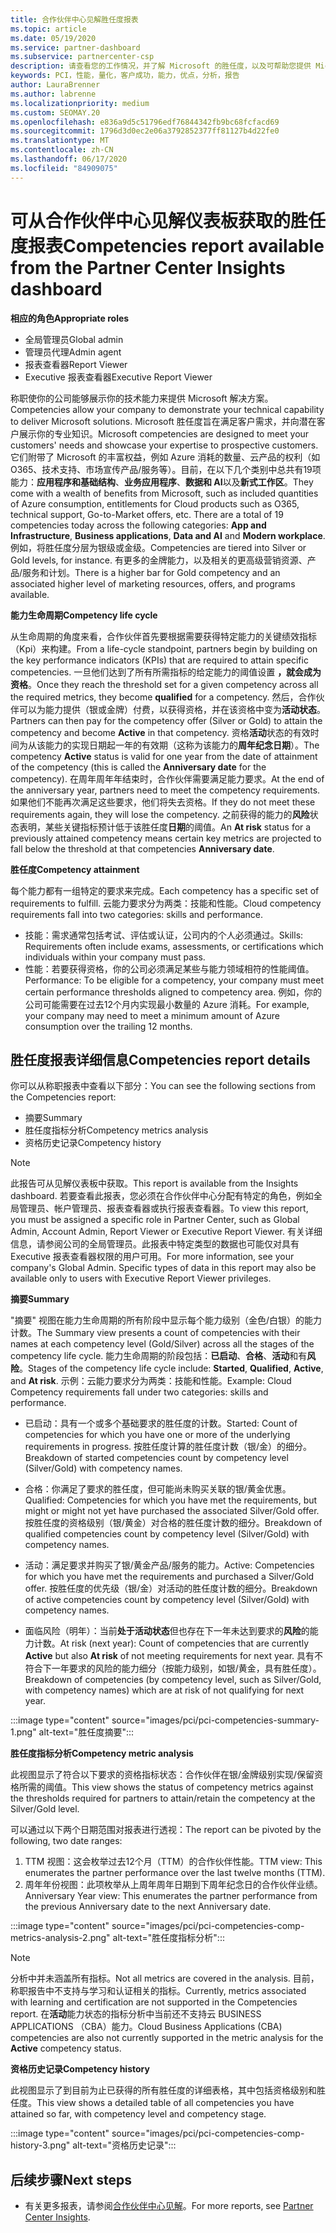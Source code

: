 ```yaml
---
title: 合作伙伴中心见解胜任度报表
ms.topic: article
ms.date: 05/19/2020
ms.service: partner-dashboard
ms.subservice: partnercenter-csp
description: 请查看您的工作情况，并了解 Microsoft 的胜任度，以及可帮助您提供 Microsoft 解决方案的服务。
keywords: PCI，性能，量化，客户成功，能力，优点，分析，报告
author: LauraBrenner
ms.author: labrenne
ms.localizationpriority: medium
ms.custom: SEOMAY.20
ms.openlocfilehash: e836a9d5c51796edf76844342fb9bc68fcfacd69
ms.sourcegitcommit: 1796d3d0ec2e06a3792852377ff81127b4d22fe0
ms.translationtype: MT
ms.contentlocale: zh-CN
ms.lasthandoff: 06/17/2020
ms.locfileid: "84909075"
---
```

# <a name="competencies-report-available-from-the-partner-center-insights-dashboard"></a><span data-ttu-id="99917-104">可从合作伙伴中心见解仪表板获取的胜任度报表</span><span class="sxs-lookup"><span data-stu-id="99917-104">Competencies report available from the Partner Center Insights dashboard</span></span>

<span data-ttu-id="99917-105">**相应的角色**</span><span class="sxs-lookup"><span data-stu-id="99917-105">**Appropriate roles**</span></span>
- <span data-ttu-id="99917-106">全局管理员</span><span class="sxs-lookup"><span data-stu-id="99917-106">Global admin</span></span>
- <span data-ttu-id="99917-107">管理员代理</span><span class="sxs-lookup"><span data-stu-id="99917-107">Admin agent</span></span>
- <span data-ttu-id="99917-108">报表查看器</span><span class="sxs-lookup"><span data-stu-id="99917-108">Report Viewer</span></span>
- <span data-ttu-id="99917-109">Executive 报表查看器</span><span class="sxs-lookup"><span data-stu-id="99917-109">Executive Report Viewer</span></span>

<span data-ttu-id="99917-110">称职使你的公司能够展示你的技术能力来提供 Microsoft 解决方案。</span><span class="sxs-lookup"><span data-stu-id="99917-110">Competencies allow your company to demonstrate your technical capability to deliver Microsoft solutions.</span></span> <span data-ttu-id="99917-111">Microsoft 胜任度旨在满足客户需求，并向潜在客户展示你的专业知识。</span><span class="sxs-lookup"><span data-stu-id="99917-111">Microsoft competencies are designed to meet your customers' needs and showcase your expertise to prospective customers.</span></span> <span data-ttu-id="99917-112">它们附带了 Microsoft 的丰富权益，例如 Azure 消耗的数量、云产品的权利（如 O365、技术支持、市场宣传产品/服务等）。目前，在以下几个类别中总共有19项能力：**应用程序和基础结构**、**业务应用程序**、**数据和 AI**以及**新式工作区**。</span><span class="sxs-lookup"><span data-stu-id="99917-112">They come with a wealth of benefits from Microsoft, such as included quantities of Azure consumption, entitlements for Cloud products such as O365, technical support, Go-to-Market offers, etc. There are a total of 19 competencies today across the following categories: **App and Infrastructure**, **Business applications**, **Data and AI** and **Modern workplace**.</span></span> <span data-ttu-id="99917-113">例如，将胜任度分层为银级或金级。</span><span class="sxs-lookup"><span data-stu-id="99917-113">Competencies are tiered into Silver or Gold levels, for instance.</span></span> <span data-ttu-id="99917-114">有更多的金牌能力，以及相关的更高级营销资源、产品/服务和计划。</span><span class="sxs-lookup"><span data-stu-id="99917-114">There is a higher bar for Gold competency and an associated higher level of marketing resources, offers, and programs available.</span></span>  

<span data-ttu-id="99917-115">**能力生命周期**</span><span class="sxs-lookup"><span data-stu-id="99917-115">**Competency life cycle**</span></span>

<span data-ttu-id="99917-116">从生命周期的角度来看，合作伙伴首先要根据需要获得特定能力的关键绩效指标（Kpi）来构建。</span><span class="sxs-lookup"><span data-stu-id="99917-116">From a life-cycle standpoint, partners begin by building on the key performance indicators (KPIs) that are required to attain specific competencies.</span></span> <span data-ttu-id="99917-117">一旦他们达到了所有所需指标的给定能力的阈值设置 **，就会成为资格**。</span><span class="sxs-lookup"><span data-stu-id="99917-117">Once they reach the threshold set for a given competency across all the required metrics, they become **qualified** for a competency.</span></span> <span data-ttu-id="99917-118">然后，合作伙伴可以为能力提供（银或金牌）付费，以获得资格，并在该资格中变为**活动状态**。</span><span class="sxs-lookup"><span data-stu-id="99917-118">Partners can then pay for the competency offer (Silver or Gold) to attain the competency and become **Active** in that competency.</span></span> <span data-ttu-id="99917-119">资格**活动**状态的有效时间为从该能力的实现日期起一年的有效期（这称为该能力的**周年纪念日期**）。</span><span class="sxs-lookup"><span data-stu-id="99917-119">The competency **Active** status is valid for one year from the date of attainment of the competency (this is called the **Anniversary date** for the competency).</span></span> <span data-ttu-id="99917-120">在周年周年年结束时，合作伙伴需要满足能力要求。</span><span class="sxs-lookup"><span data-stu-id="99917-120">At the end of the anniversary year, partners need to meet the competency requirements.</span></span> <span data-ttu-id="99917-121">如果他们不能再次满足这些要求，他们将失去资格。</span><span class="sxs-lookup"><span data-stu-id="99917-121">If they do not meet these requirements again, they will lose the competency.</span></span> <span data-ttu-id="99917-122">之前获得的能力的**风险**状态表明，某些关键指标预计低于该胜任度**日期**的阈值。</span><span class="sxs-lookup"><span data-stu-id="99917-122">An **At risk** status for a previously attained competency means certain key metrics are projected to fall below the threshold at that competencies **Anniversary date**.</span></span>

<span data-ttu-id="99917-123">**胜任度**</span><span class="sxs-lookup"><span data-stu-id="99917-123">**Competency attainment**</span></span>

<span data-ttu-id="99917-124">每个能力都有一组特定的要求来完成。</span><span class="sxs-lookup"><span data-stu-id="99917-124">Each competency has a specific set of requirements to fulfill.</span></span> <span data-ttu-id="99917-125">云能力要求分为两类：技能和性能。</span><span class="sxs-lookup"><span data-stu-id="99917-125">Cloud competency requirements fall into two categories: skills and performance.</span></span>

- <span data-ttu-id="99917-126">技能：需求通常包括考试、评估或认证，公司内的个人必须通过。</span><span class="sxs-lookup"><span data-stu-id="99917-126">Skills: Requirements often include exams, assessments, or certifications which individuals within your company must pass.</span></span>
- <span data-ttu-id="99917-127">性能：若要获得资格，你的公司必须满足某些与能力领域相符的性能阈值。</span><span class="sxs-lookup"><span data-stu-id="99917-127">Performance: To be eligible for a competency, your company must meet certain performance thresholds aligned to competency area.</span></span> <span data-ttu-id="99917-128">例如，你的公司可能需要在过去12个月内实现最小数量的 Azure 消耗。</span><span class="sxs-lookup"><span data-stu-id="99917-128">For example, your company may need to meet a minimum amount of Azure consumption over the trailing 12 months.</span></span>

## <a name="competencies-report-details"></a><span data-ttu-id="99917-129">胜任度报表详细信息</span><span class="sxs-lookup"><span data-stu-id="99917-129">Competencies report details</span></span>

<span data-ttu-id="99917-130">你可以从称职报表中查看以下部分：</span><span class="sxs-lookup"><span data-stu-id="99917-130">You can see the following sections from the Competencies report:</span></span>

- <span data-ttu-id="99917-131">摘要</span><span class="sxs-lookup"><span data-stu-id="99917-131">Summary</span></span>
- <span data-ttu-id="99917-132">胜任度指标分析</span><span class="sxs-lookup"><span data-stu-id="99917-132">Competency metrics analysis</span></span>
- <span data-ttu-id="99917-133">资格历史记录</span><span class="sxs-lookup"><span data-stu-id="99917-133">Competency history</span></span>

 > [!NOTE]
 > <span data-ttu-id="99917-134">此报告可从见解仪表板中获取。</span><span class="sxs-lookup"><span data-stu-id="99917-134">This report is available from the Insights dashboard.</span></span> <span data-ttu-id="99917-135">若要查看此报表，您必须在合作伙伴中心分配有特定的角色，例如全局管理员、帐户管理员、报表查看器或执行报表查看器。</span><span class="sxs-lookup"><span data-stu-id="99917-135">To view this report, you must be assigned a specific role in Partner Center, such as Global Admin, Account Admin, Report Viewer or Executive Report Viewer.</span></span> <span data-ttu-id="99917-136">有关详细信息，请参阅公司的全局管理员。此报表中特定类型的数据也可能仅对具有 Executive 报表查看器权限的用户可用。</span><span class="sxs-lookup"><span data-stu-id="99917-136">For more information, see your company's Global Admin. Specific types of data in this report may also be available only to users with Executive Report Viewer privileges.</span></span>

<span data-ttu-id="99917-137">**摘要**</span><span class="sxs-lookup"><span data-stu-id="99917-137">**Summary**</span></span>

<span data-ttu-id="99917-138">"摘要" 视图在能力生命周期的所有阶段中显示每个能力级别（金色/白银）的能力计数。</span><span class="sxs-lookup"><span data-stu-id="99917-138">The Summary view presents a count of competencies with their names at each competency level (Gold/Silver) across all the stages of the competency life cycle.</span></span> <span data-ttu-id="99917-139">能力生命周期的阶段包括：**已启动**、**合格**、**活动**和有**风险**。</span><span class="sxs-lookup"><span data-stu-id="99917-139">Stages of the competency life cycle include: **Started**, **Qualified**, **Active**, and **At risk**.</span></span> <span data-ttu-id="99917-140">示例：云能力要求分为两类：技能和性能。</span><span class="sxs-lookup"><span data-stu-id="99917-140">Example: Cloud Competency requirements fall under two categories: skills and performance.</span></span>

- <span data-ttu-id="99917-141">已启动：具有一个或多个基础要求的胜任度的计数。</span><span class="sxs-lookup"><span data-stu-id="99917-141">Started: Count of competencies for which you have one or more of the underlying requirements in progress.</span></span>
<span data-ttu-id="99917-142">按胜任度计算的胜任度计数（银/金）的细分。</span><span class="sxs-lookup"><span data-stu-id="99917-142">Breakdown of started competencies count by competency level (Silver/Gold) with competency names.</span></span>

- <span data-ttu-id="99917-143">合格：你满足了要求的胜任度，但可能尚未购买关联的银/黄金优惠。</span><span class="sxs-lookup"><span data-stu-id="99917-143">Qualified: Competencies for which you have met the requirements, but might or might not yet have purchased the associated Silver/Gold offer.</span></span> <span data-ttu-id="99917-144">按胜任度的资格级别（银/黄金）对合格的胜任度计数的细分。</span><span class="sxs-lookup"><span data-stu-id="99917-144">Breakdown of qualified competencies count by competency level (Silver/Gold) with competency names.</span></span>

- <span data-ttu-id="99917-145">活动：满足要求并购买了银/黄金产品/服务的能力。</span><span class="sxs-lookup"><span data-stu-id="99917-145">Active: Competencies for which you have met the requirements and purchased a Silver/Gold offer.</span></span> <span data-ttu-id="99917-146">按胜任度的优先级（银/金）对活动的胜任度计数的细分。</span><span class="sxs-lookup"><span data-stu-id="99917-146">Breakdown of active competencies count by competency level (Silver/Gold) with competency names.</span></span>

- <span data-ttu-id="99917-147">面临风险（明年）：当前**处于活动状态**但也存在下一年未达到要求的**风险**的能力计数。</span><span class="sxs-lookup"><span data-stu-id="99917-147">At risk (next year): Count of competencies that are currently **Active** but also **At risk** of not meeting requirements for next year.</span></span>
<span data-ttu-id="99917-148">具有不符合下一年要求的风险的能力细分（按能力级别，如银/黄金，具有胜任度）。</span><span class="sxs-lookup"><span data-stu-id="99917-148">Breakdown of competencies (by competency level, such as Silver/Gold, with competency names) which are at risk of not qualifying for next year.</span></span>

:::image type="content" source="images/pci/pci-competencies-summary-1.png" alt-text="胜任度摘要":::

<span data-ttu-id="99917-150">**胜任度指标分析**</span><span class="sxs-lookup"><span data-stu-id="99917-150">**Competency metric analysis**</span></span>

<span data-ttu-id="99917-151">此视图显示了符合以下要求的资格指标状态：合作伙伴在银/金牌级别实现/保留资格所需的阈值。</span><span class="sxs-lookup"><span data-stu-id="99917-151">This view shows the status of competency metrics against the thresholds required for partners to attain/retain the competency at the Silver/Gold level.</span></span> 

<span data-ttu-id="99917-152">可以通过以下两个日期范围对报表进行透视：</span><span class="sxs-lookup"><span data-stu-id="99917-152">The report can be pivoted by the following, two date ranges:</span></span>

1. <span data-ttu-id="99917-153">TTM 视图：这会枚举过去12个月（TTM）的合作伙伴性能。</span><span class="sxs-lookup"><span data-stu-id="99917-153">TTM view: This enumerates the partner performance over the last twelve months (TTM).</span></span>
2. <span data-ttu-id="99917-154">周年年份视图：此项枚举从上周年周年日期到下周年纪念日的合作伙伴业绩。</span><span class="sxs-lookup"><span data-stu-id="99917-154">Anniversary Year view: This enumerates the partner performance from the previous Anniversary date to the next Anniversary date.</span></span>

:::image type="content" source="images/pci/pci-competencies-comp-metrics-analysis-2.png" alt-text="胜任度指标分析":::

> [!NOTE]
 > <span data-ttu-id="99917-156">分析中并未涵盖所有指标。</span><span class="sxs-lookup"><span data-stu-id="99917-156">Not all metrics are covered in the analysis.</span></span> <span data-ttu-id="99917-157">目前，称职报告中不支持与学习和认证相关的指标。</span><span class="sxs-lookup"><span data-stu-id="99917-157">Currently, metrics associated with learning and certification are not supported in the Competencies report.</span></span> <span data-ttu-id="99917-158">在**活动**能力状态的指标分析中当前还不支持云 BUSINESS APPLICATIONS （CBA）能力。</span><span class="sxs-lookup"><span data-stu-id="99917-158">Cloud Business Applications (CBA) competencies are also not currently supported in the metric analysis for the **Active** competency status.</span></span>

<span data-ttu-id="99917-159">**资格历史记录**</span><span class="sxs-lookup"><span data-stu-id="99917-159">**Competency history**</span></span>

<span data-ttu-id="99917-160">此视图显示了到目前为止已获得的所有胜任度的详细表格，其中包括资格级别和胜任度。</span><span class="sxs-lookup"><span data-stu-id="99917-160">This view shows a detailed table of all competencies you have attained so far, with competency level and competency stage.</span></span>

:::image type="content" source="images/pci/pci-competencies-comp-history-3.png" alt-text="资格历史记录":::

## <a name="next-steps"></a><span data-ttu-id="99917-162">后续步骤</span><span class="sxs-lookup"><span data-stu-id="99917-162">Next steps</span></span>

- <span data-ttu-id="99917-163">有关更多报表，请参阅[合作伙伴中心见解](partner-center-insights.md)。</span><span class="sxs-lookup"><span data-stu-id="99917-163">For more reports, see [Partner Center Insights](partner-center-insights.md).</span></span>
